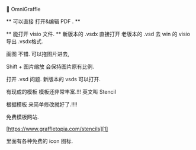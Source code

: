  OmniGraffle

** 可以直接 打开&编辑 PDF . **

** 能打开 visio 文件. **
新版本的 .vsdx  直接打开
老版本的 .vsd  去 win 的 visio 导出 .vsdx格式.





画图 不错.  可以拖图片进去,

Shift + 图片缩放  会保持图片原有比例.


打开 .vsd 问题.
新版本的 vsds 可以打开. 




有现成的模板 模板还非常丰富.!!! 英文叫 Stencil 

根据模板 来简单修改就好了.!!!!


免费模板网站.

[https://www.graffletopia.com/stencils][1]

里面有各种免费的 icon 图标.




[1]:	https://www.graffletopia.com/stencils